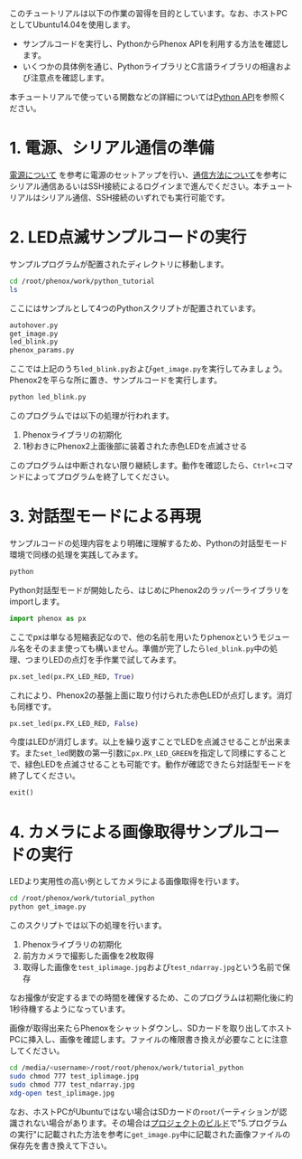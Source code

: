 このチュートリアルは以下の作業の習得を目的としています。なお、ホストPCとしてUbuntu14.04を使用します。

- サンプルコードを実行し、PythonからPhenox APIを利用する方法を確認します。
- いくつかの具体例を通じ、PythonライブラリとC言語ライブラリの相違および注意点を確認します。

本チュートリアルで使っている関数などの詳細については[Python API](../dev/pythonapi)を参照ください。

# 1. 電源、シリアル通信の準備
[電源について](../start/power) を参考に電源のセットアップを行い、[通信方法について](../start/com)を参考にシリアル通信あるいはSSH接続によるログインまで進んでください。本チュートリアルはシリアル通信、SSH接続のいずれでも実行可能です。

# 2. LED点滅サンプルコードの実行
サンプルプログラムが配置されたディレクトリに移動します。
```bash
cd /root/phenox/work/python_tutorial
ls
```

ここにはサンプルとして4つのPythonスクリプトが配置されています。
```bash
autohover.py
get_image.py
led_blink.py
phenox_params.py
```

ここでは上記のうち`led_blink.py`および`get_image.py`を実行してみましょう。Phenox2を平らな所に置き、サンプルコードを実行します。
```bash
python led_blink.py
```

このプログラムでは以下の処理が行われます。

1. Phenoxライブラリの初期化
2. 1秒おきにPhenox2上面後部に装着された赤色LEDを点滅させる

このプログラムは中断されない限り継続します。動作を確認したら、`Ctrl+c`コマンドによってプログラムを終了してください。


# 3. 対話型モードによる再現
サンプルコードの処理内容をより明確に理解するため、Pythonの対話型モード環境で同様の処理を実践してみます。

```bash
python
```

Python対話型モードが開始したら、はじめにPhenox2のラッパーライブラリをimportします。
```Python
import phenox as px
```

ここでpxは単なる短縮表記なので、他の名前を用いたりphenoxというモジュール名をそのまま使っても構いません。準備が完了したら`led_blink.py`中の処理、つまりLEDの点灯を手作業で試してみます。
```Python
px.set_led(px.PX_LED_RED, True)
```

これにより、Phenox2の基盤上面に取り付けられた赤色LEDが点灯します。消灯も同様です。
```Python
px.set_led(px.PX_LED_RED, False)
```

今度はLEDが消灯します。以上を繰り返すことでLEDを点滅させることが出来ます。また`set_led`関数の第一引数に`px.PX_LED_GREEN`を指定して同様にすることで、緑色LEDを点滅させることも可能です。動作が確認できたら対話型モードを終了してください。
```Python
exit()
```

# 4. カメラによる画像取得サンプルコードの実行
LEDより実用性の高い例としてカメラによる画像取得を行います。
```bash
cd /root/phenox/work/tutorial_python
python get_image.py
```

このスクリプトでは以下の処理を行います。

1. Phenoxライブラリの初期化
2. 前方カメラで撮影した画像を2枚取得
3. 取得した画像を`test_iplimage.jpg`および`test_ndarray.jpg`という名前で保存

なお撮像が安定するまでの時間を確保するため、このプログラムは初期化後に約1秒待機するようになっています。

画像が取得出来たらPhenoxをシャットダウンし、SDカードを取り出してホストPCに挿入し、画像を確認します。ファイルの権限書き換えが必要なことに注意してください。
```bash
cd /media/<username>/root/root/phenox/work/tutorial_python
sudo chmod 777 test_iplimage.jpg
sudo chmod 777 test_ndarray.jpg
xdg-open test_iplimage.jpg
```

なお、ホストPCがUbuntuではない場合はSDカードの`root`パーティションが認識されない場合があります。その場合は[プロジェクトのビルド](./build)で"5.プログラムの実行"に記載された方法を参考に`get_image.py`中に記載された画像ファイルの保存先を書き換えて下さい。


